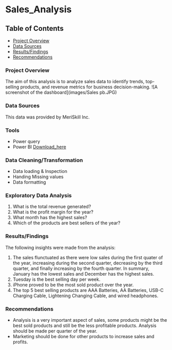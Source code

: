 # Sales_Analysis

## Table of Contents
- [Project Overview](#project_overview)
- [Data Sources](#data_sources)
- [Results/Findings](#results_findings)
- [Recommendations](#recommendations)

### Project Overview

The aim of this analysis is to analyze sales data to identify trends, top-selling products, and revenue metrics for business decision-making. 
![A screenshot of the dashboard](images/Sales pb.JPG)

### Data Sources
This data was provided by MeriSkill Inc.

### Tools
- Power query
- Power BI [Download_here](microsoft.com) 

### Data Cleaning/Transformation
- Data loading & Inspection
- Handing Missing values
- Data formatting

### Exploratory Data Analysis
1. What is the total revenue generated?
2. What is the profit margin for the year?
3. What month has the highest sales?
4. Which of the products are best sellers of the year?

### Results/Findings
The following insights were made from the analysis:
1. The sales flunctuated as there were low sales during the first quater of the year, increasing during the second quarter, decreasing by the third quarter, and finally increasing by the fourth quarter. In summary, January has the lowest sales and December has the highest sales.
2. Tuesday is the best selling day per week.
3. iPhone proved to be the most sold product over the year.
4. The top 5 best selling products are AAA Batteries, AA Batteries, USB-C Charging Cable, Lightening Changing Cable, and wired headphones.

### Recommendations
- Analysis is a very important aspect of sales, some products might be the best sold products and still be the less profitable products. Analysis should be made per quarter of the year.
- Marketing should be done for other products to increase sales and profits.


